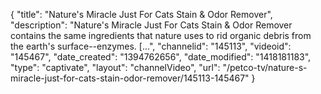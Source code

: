 {
    "title": "Nature's Miracle Just For Cats Stain & Odor Remover",
    "description": "Nature's Miracle Just For Cats Stain & Odor Remover contains the same ingredients that nature uses to rid organic debris from the earth's surface--enzymes. [...",
    "channelid": "145113",
    "videoid": "145467",
    "date_created": "1394762656",
    "date_modified": "1418181183",
    "type": "captivate",
    "layout": "channelVideo",
    "url": "\/petco-tv\/nature-s-miracle-just-for-cats-stain-odor-remover\/145113-145467"
}